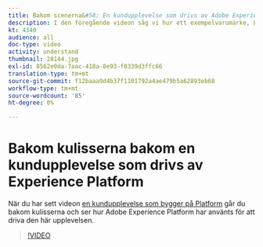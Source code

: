 ```yaml
---
title: Bakom scenerna&#58; En kundupplevelse som drivs av Adobe Experience Platform
description: I den föregående videon såg vi hur ett exempelvarumärke, Luma, kunde skapa en rik, givande och relevant kundupplevelse. Den här videon visar hur Adobe Experience Platform används för att klara den här resan.
kt: 4340
audience: all
doc-type: video
activity: understand
thumbnail: 28144.jpg
exl-id: 8562e0da-7aac-418a-8e93-f0339d3ffc66
translation-type: tm+mt
source-git-commit: f12baaa9d4b37f1101792a4ae479b5a62893eb68
workflow-type: tm+mt
source-wordcount: '85'
ht-degree: 0%

---
```


# Bakom kulisserna bakom en kundupplevelse som drivs av Experience Platform

När du har sett videon [en kundupplevelse som bygger på Platform](customer-experience.md) går du bakom kulisserna och ser hur Adobe Experience Platform har använts för att driva den här upplevelsen.

>[!VIDEO](https://video.tv.adobe.com/v/28144?quality=12&learn=on)
